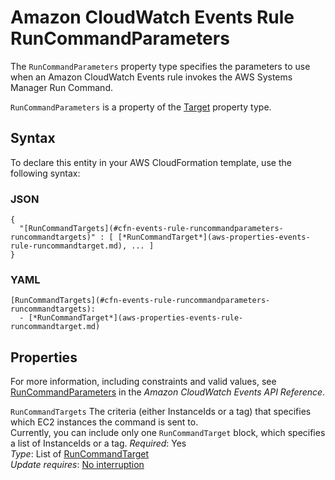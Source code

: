 # Amazon CloudWatch Events Rule RunCommandParameters<a name="aws-properties-events-rule-runcommandparameters"></a>

<a name="aws-properties-events-rule-runcommandparameters-description"></a>The `RunCommandParameters` property type specifies the parameters to use when an Amazon CloudWatch Events rule invokes the AWS Systems Manager Run Command\.

<a name="aws-properties-events-rule-runcommandparameters-inheritance"></a> `RunCommandParameters` is a property of the [Target](aws-properties-events-rule-target.md) property type\. 

## Syntax<a name="aws-properties-events-rule-runcommandparameters-syntax"></a>

To declare this entity in your AWS CloudFormation template, use the following syntax:

### JSON<a name="aws-properties-events-rule-runcommandparameters-syntax.json"></a>

```
{
  "[RunCommandTargets](#cfn-events-rule-runcommandparameters-runcommandtargets)" : [ [*RunCommandTarget*](aws-properties-events-rule-runcommandtarget.md), ... ]
}
```

### YAML<a name="aws-properties-events-rule-runcommandparameters-syntax.yaml"></a>

```
[RunCommandTargets](#cfn-events-rule-runcommandparameters-runcommandtargets): 
  - [*RunCommandTarget*](aws-properties-events-rule-runcommandtarget.md)
```

## Properties<a name="aws-properties-events-rule-runcommandparameters-properties"></a>

For more information, including constraints and valid values, see [RunCommandParameters](https://docs.aws.amazon.com/AmazonCloudWatchEvents/latest/APIReference/API_RunCommandParameters.html) in the *Amazon CloudWatch Events API Reference*\.

`RunCommandTargets`  <a name="cfn-events-rule-runcommandparameters-runcommandtargets"></a>
The criteria \(either InstanceIds or a tag\) that specifies which EC2 instances the command is sent to\.  
Currently, you can include only one `RunCommandTarget` block, which specifies a list of InstanceIds or a tag\.
 *Required*: Yes  
 *Type*: List of [RunCommandTarget](aws-properties-events-rule-runcommandtarget.md)  
 *Update requires*: [No interruption](using-cfn-updating-stacks-update-behaviors.md#update-no-interrupt) 